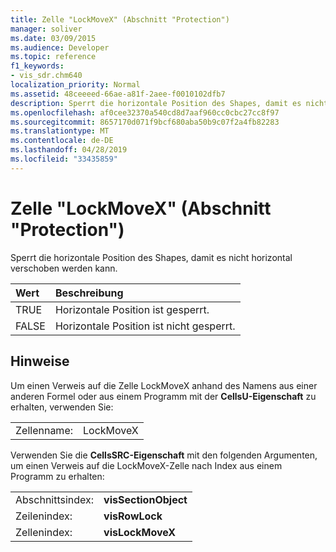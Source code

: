 ```yaml
---
title: Zelle "LockMoveX" (Abschnitt "Protection")
manager: soliver
ms.date: 03/09/2015
ms.audience: Developer
ms.topic: reference
f1_keywords:
- vis_sdr.chm640
localization_priority: Normal
ms.assetid: 48ceeeed-66ae-a81f-2aee-f0010102dfb7
description: Sperrt die horizontale Position des Shapes, damit es nicht horizontal verschoben werden kann.
ms.openlocfilehash: af0cee32370a540cd8d7aaf960cc0cbc27cc8f97
ms.sourcegitcommit: 8657170d071f9bcf680aba50b9c07f2a4fb82283
ms.translationtype: MT
ms.contentlocale: de-DE
ms.lasthandoff: 04/28/2019
ms.locfileid: "33435859"
---
```

# <a name="lockmovex-cell-protection-section"></a>Zelle "LockMoveX" (Abschnitt "Protection")

Sperrt die horizontale Position des Shapes, damit es nicht horizontal verschoben werden kann.
  
|**Wert**|**Beschreibung**|
|:-----|:-----|
| TRUE  <br/> | Horizontale Position ist gesperrt.  <br/> |
| FALSE  <br/> | Horizontale Position ist nicht gesperrt.  <br/> |
   
## <a name="remarks"></a>Hinweise

Um einen Verweis auf die Zelle LockMoveX anhand des Namens aus einer anderen Formel oder aus einem Programm mit der **CellsU-Eigenschaft** zu erhalten, verwenden Sie: 
  
|||
|:-----|:-----|
| Zellenname:  <br/> | LockMoveX  <br/> |
   
Verwenden Sie die **CellsSRC-Eigenschaft** mit den folgenden Argumenten, um einen Verweis auf die LockMoveX-Zelle nach Index aus einem Programm zu erhalten: 
  
|||
|:-----|:-----|
| Abschnittsindex:  <br/> |**visSectionObject** <br/> |
| Zeilenindex:  <br/> |**visRowLock** <br/> |
| Zellenindex:  <br/> |**visLockMoveX** <br/> |
   

